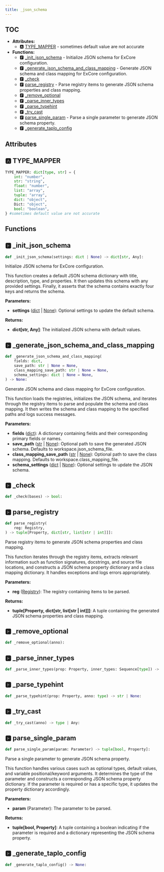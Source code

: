 ```yaml
---
title: _json_schema
---
```


## TOC

- **Attributes:**
  - 🅰 [TYPE\_MAPPER](#🅰-type_mapper) - sometimes default value are not accurate
- **Functions:**
  - 🅵 [\_init\_json\_schema](#🅵-_init_json_schema) - Initialize JSON schema for ExCore configuration.
  - 🅵 [\_generate\_json\_schema\_and\_class\_mapping](#🅵-_generate_json_schema_and_class_mapping) - Generate JSON schema and class mapping for ExCore configuration.
  - 🅵 [\_check](#🅵-_check)
  - 🅵 [parse\_registry](#🅵-parse_registry) - Parse registry items to generate JSON schema properties and class mapping.
  - 🅵 [\_remove\_optional](#🅵-_remove_optional)
  - 🅵 [\_parse\_inner\_types](#🅵-_parse_inner_types)
  - 🅵 [\_parse\_typehint](#🅵-_parse_typehint)
  - 🅵 [\_try\_cast](#🅵-_try_cast)
  - 🅵 [parse\_single\_param](#🅵-parse_single_param) - Parse a single parameter to generate JSON schema property.
  - 🅵 [\_generate\_taplo\_config](#🅵-_generate_taplo_config)

## Attributes

## 🅰 TYPE\_MAPPER

```python
TYPE_MAPPER: dict[type, str] = {
    int: "number",
    str: "string",
    float: "number",
    list: "array",
    tuple: "array",
    dict: "object",
    Dict: "object",
    bool: "boolean",
} #sometimes default value are not accurate
```


## Functions

## 🅵 \_init\_json\_schema

```python
def _init_json_schema(settings: dict | None) -> dict[str, Any]:
```

Initialize JSON schema for ExCore configuration.

This function creates a default JSON schema dictionary with title,
description, type, and properties. It then updates this schema with
any provided settings. Finally, it asserts that the schema contains
exactly four keys and returns the schema.

**Parameters:**

- **settings** ([dict](https://docs.python.org/3/library/stdtypes.html#mapping-types-dict) | [None](https://docs.python.org/3/library/constants.html#None)): Optional settings to update the default schema.

**Returns:**

- **dict[str, Any]**: The initialized JSON schema with default values.
## 🅵 \_generate\_json\_schema\_and\_class\_mapping

```python
def _generate_json_schema_and_class_mapping(
    fields: dict,
    save_path: str | None = None,
    class_mapping_save_path: str | None = None,
    schema_settings: dict | None = None,
) -> None:
```

Generate JSON schema and class mapping for ExCore configuration.

This function loads the registries, initializes the JSON schema, and iterates
through the registry items to parse and populate the schema and class mapping.
It then writes the schema and class mapping to the specified paths and logs
success messages.

**Parameters:**

- **fields** ([dict](https://docs.python.org/3/library/stdtypes.html#mapping-types-dict)): A dictionary containing fields and their corresponding
primary fields or names.
- **save_path** ([str](https://docs.python.org/3/library/stdtypes.html#text-sequence-type-str) | [None](https://docs.python.org/3/library/constants.html#None)): Optional path to save the generated JSON schema.
Defaults to workspace.json\_schema\_file.
- **class_mapping_save_path** ([str](https://docs.python.org/3/library/stdtypes.html#text-sequence-type-str) | [None](https://docs.python.org/3/library/constants.html#None)): Optional path to save the class mapping.
Defaults to workspace.class\_mapping\_file.
- **schema_settings** ([dict](https://docs.python.org/3/library/stdtypes.html#mapping-types-dict) | [None](https://docs.python.org/3/library/constants.html#None)): Optional settings to update the JSON schema.
## 🅵 \_check

```python
def _check(bases) -> bool:
```
## 🅵 parse\_registry

```python
def parse_registry(
    reg: Registry,
) -> tuple[Property, dict[str, list[str | int]]]:
```

Parse registry items to generate JSON schema properties and class mapping.

This function iterates through the registry items, extracts relevant information
such as function signatures, docstrings, and source file locations, and constructs
a JSON schema property dictionary and a class mapping dictionary. It handles
exceptions and logs errors appropriately.

**Parameters:**

- **reg** ([Registry](../engine/registry#🅲-registry)): The registry containing items to be parsed.

**Returns:**

- **tuple[Property, dict[str, list[str | int]]]**: A tuple containing the generated
JSON schema properties and class mapping.
## 🅵 \_remove\_optional

```python
def _remove_optional(anno):
```
## 🅵 \_parse\_inner\_types

```python
def _parse_inner_types(prop: Property, inner_types: Sequence[type]) -> None:
```
## 🅵 \_parse\_typehint

```python
def _parse_typehint(prop: Property, anno: type) -> str | None:
```
## 🅵 \_try\_cast

```python
def _try_cast(anno) -> type | Any:
```
## 🅵 parse\_single\_param

```python
def parse_single_param(param: Parameter) -> tuple[bool, Property]:
```

Parse a single parameter to generate JSON schema property.

This function handles various cases such as optional types, default values, and
variable positional/keyword arguments. It determines the type of the parameter
and constructs a corresponding JSON schema property dictionary. If the parameter
is required or has a specific type, it updates the property dictionary
accordingly.

**Parameters:**

- **param** (Parameter): The parameter to be parsed.

**Returns:**

- **tuple[bool, Property]**: A tuple containing a boolean indicating if the parameter
is required and a dictionary representing the JSON schema property.
## 🅵 \_generate\_taplo\_config

```python
def _generate_taplo_config() -> None:
```
